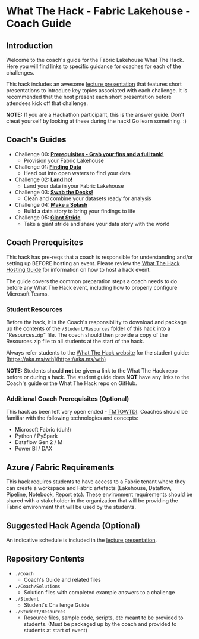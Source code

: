 # What The Hack - Fabric Lakehouse - Coach Guide

## Introduction

Welcome to the coach's guide for the Fabric Lakehouse What The Hack. Here you will find links to specific guidance for coaches for each of the challenges.

This hack includes an awesome [lecture presentation](Lectures.pptx) that features short presentations to introduce key topics associated with each challenge. It is recommended that the host present each short presentation before attendees kick off that challenge.

**NOTE:** If you are a Hackathon participant, this is the answer guide. Don't cheat yourself by looking at these during the hack! Go learn something. :)

## Coach's Guides

- Challenge 00: **[Prerequisites - Grab your fins and a full tank!](Solution-00.md)**
	 - Provision your Fabric Lakehouse
- Challenge 01: **[Finding Data](Student/Challenge-01.md)**
	 - Head out into open waters to find your data
- Challenge 02: **[Land ho!](Solution-02.md)**
	 - Land your data in your Fabric Lakehouse
- Challenge 03: **[Swab the Decks!](Solution-03.md)**
	 - Clean and combine your datasets ready for analysis
- Challenge 04: **[Make a Splash](Solution-04.md)**
	 - Build a data story to bring your findings to life
- Challenge 05: **[Giant Stride](Solution-05.md)**
	 - Take a giant stride and share your data story with the world

## Coach Prerequisites

This hack has pre-reqs that a coach is responsible for understanding and/or setting up BEFORE hosting an event. Please review the [What The Hack Hosting Guide](https://aka.ms/wthhost) for information on how to host a hack event.

The guide covers the common preparation steps a coach needs to do before any What The Hack event, including how to properly configure Microsoft Teams.

### Student Resources

Before the hack, it is the Coach's responsibility to download and package up the contents of the `/Student/Resources` folder of this hack into a "Resources.zip" file. The coach should then provide a copy of the Resources.zip file to all students at the start of the hack.

Always refer students to the [What The Hack website](https://aka.ms/wth) for the student guide: [https://aka.ms/wth](https://aka.ms/wth)

**NOTE:** Students should **not** be given a link to the What The Hack repo before or during a hack. The student guide does **NOT** have any links to the Coach's guide or the What The Hack repo on GitHub.

### Additional Coach Prerequisites (Optional)

This hack as been left very open ended - [TMTOWTDI](https://perl.fandom.com/wiki/TIMTOWTDI). Coaches should be familiar with the following technologies and concepts:

- Microsoft Fabric (duh!)
- Python / PySpark
- Dataflow Gen 2 / M
- Power BI / DAX

## Azure / Fabric Requirements

This hack requires students to have access to a Fabric tenant where they can create a workspace and Fabric artefacts (Lakehouse, Dataflow, Pipeline, Notebook, Report etc). These environment requirements should be shared with a stakeholder in the organization that will be providing the Fabric environment that will be used by the students.

## Suggested Hack Agenda (Optional)

An indicative schedule is included in the [lecture presentation](Lectures.pptx).

## Repository Contents

- `./Coach`
  - Coach's Guide and related files
- `./Coach/Solutions`
  - Solution files with completed example answers to a challenge
- `./Student`
  - Student's Challenge Guide
- `./Student/Resources`
  - Resource files, sample code, scripts, etc meant to be provided to students. (Must be packaged up by the coach and provided to students at start of event)
